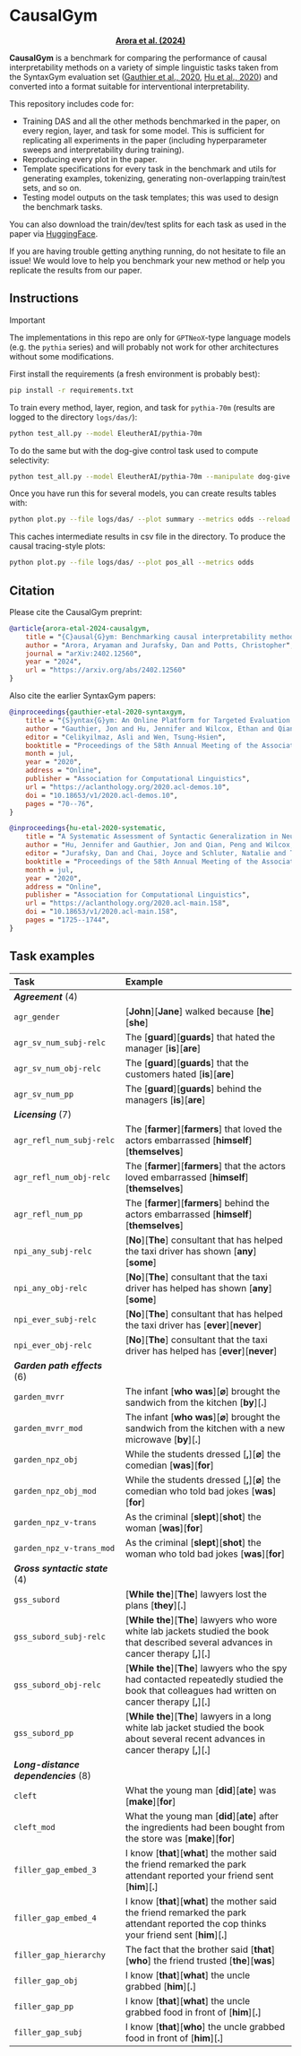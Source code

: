 # CausalGym

<div align="center">
  <a href="https://arxiv.org/abs/2402.12560"><strong>Arora et al. (2024)</strong></a>
</div> 

**CausalGym** is a benchmark for comparing the performance of causal interpretability methods on a variety of simple linguistic tasks taken from the SyntaxGym evaluation set ([Gauthier et al., 2020](https://aclanthology.org/2020.acl-demos.10/), [Hu et al., 2020](https://aclanthology.org/2020.acl-main.158/)) and converted into a format suitable for interventional interpretability.

This repository includes code for:
- Training DAS and all the other methods benchmarked in the paper, on every region, layer, and task for some model. This is sufficient for replicating all experiments in the paper (including hyperparameter sweeps and interpretability during training).
- Reproducing every plot in the paper.
- Template specifications for every task in the benchmark and utils for generating examples, tokenizing, generating non-overlapping train/test sets, and so on.
- Testing model outputs on the task templates; this was used to design the benchmark tasks.

You can also download the train/dev/test splits for each task as used in the paper via [HuggingFace](https://huggingface.co/datasets/aryaman/causalgym).

If you are having trouble getting anything running, do not hesitate to file an issue! We would love to help you benchmark your new method or help you replicate the results from our paper.

## Instructions

> [!IMPORTANT]  
> The implementations in this repo are only for `GPTNeoX`-type language models (e.g. the `pythia` series) and will probably not work for other architectures without some modifications.

First install the requirements (a fresh environment is probably best):

```bash
pip install -r requirements.txt
```

To train every method, layer, region, and task for `pythia-70m` (results are logged to the directory `logs/das/`):

```bash
python test_all.py --model EleutherAI/pythia-70m
```

To do the same but with the dog-give control task used to compute selectivity:

```bash
python test_all.py --model EleutherAI/pythia-70m --manipulate dog-give
```

Once you have run this for several models, you can create results tables with:

```bash
python plot.py --file logs/das/ --plot summary --metrics odds --reload
```

This caches intermediate results in csv file in the directory. To produce the causal tracing-style plots:

```bash
python plot.py --file logs/das/ --plot pos_all --metrics odds
```

## Citation

Please cite the CausalGym preprint:

```bibtex
@article{arora-etal-2024-causalgym,
    title = "{C}ausal{G}ym: Benchmarking causal interpretability methods on linguistic tasks",
    author = "Arora, Aryaman and Jurafsky, Dan and Potts, Christopher",
    journal = "arXiv:2402.12560",
    year = "2024",
    url = "https://arxiv.org/abs/2402.12560"
}
```

Also cite the earlier SyntaxGym papers:

```bibtex
@inproceedings{gauthier-etal-2020-syntaxgym,
    title = "{S}yntax{G}ym: An Online Platform for Targeted Evaluation of Language Models",
    author = "Gauthier, Jon and Hu, Jennifer and Wilcox, Ethan and Qian, Peng and Levy, Roger",
    editor = "Celikyilmaz, Asli and Wen, Tsung-Hsien",
    booktitle = "Proceedings of the 58th Annual Meeting of the Association for Computational Linguistics: System Demonstrations",
    month = jul,
    year = "2020",
    address = "Online",
    publisher = "Association for Computational Linguistics",
    url = "https://aclanthology.org/2020.acl-demos.10",
    doi = "10.18653/v1/2020.acl-demos.10",
    pages = "70--76",
}

@inproceedings{hu-etal-2020-systematic,
    title = "A Systematic Assessment of Syntactic Generalization in Neural Language Models",
    author = "Hu, Jennifer and Gauthier, Jon and Qian, Peng and Wilcox, Ethan and Levy, Roger",
    editor = "Jurafsky, Dan and Chai, Joyce and Schluter, Natalie and Tetreault, Joel",
    booktitle = "Proceedings of the 58th Annual Meeting of the Association for Computational Linguistics",
    month = jul,
    year = "2020",
    address = "Online",
    publisher = "Association for Computational Linguistics",
    url = "https://aclanthology.org/2020.acl-main.158",
    doi = "10.18653/v1/2020.acl-main.158",
    pages = "1725--1744",
}
```

## Task examples

| **Task**                             | **Example**                                                                                                                                                 |
|:-------------------------------------|:------------------------------------------------------------------------------------------------------------------------------------------------------------|
| ***Agreement*** (4)                  |                                                                                                                                                             |
| `agr_gender`                         | \[**John**\]\[**Jane**\] walked because \[**he**\]\[**she**\]                                                                                               |
| `agr_sv_num_subj-relc`               | The \[**guard**\]\[**guards**\] that hated the manager \[**is**\]\[**are**\]                                                                                |
| `agr_sv_num_obj-relc`                | The \[**guard**\]\[**guards**\] that the customers hated \[**is**\]\[**are**\]                                                                              |
| `agr_sv_num_pp`                      | The \[**guard**\]\[**guards**\] behind the managers \[**is**\]\[**are**\]                                                                                   |
| ***Licensing*** (7)                  |                                                                                                                                                             |
| `agr_refl_num_subj-relc`             | The \[**farmer**\]\[**farmers**\] that loved the actors embarrassed \[**himself**\]\[**themselves**\]                                                       |
| `agr_refl_num_obj-relc`              | The \[**farmer**\]\[**farmers**\] that the actors loved embarrassed \[**himself**\]\[**themselves**\]                                                       |
| `agr_refl_num_pp`                    | The \[**farmer**\]\[**farmers**\] behind the actors embarrassed \[**himself**\]\[**themselves**\]                                                           |
| `npi_any_subj-relc`                  | \[**No**\]\[**The**\] consultant that has helped the taxi driver has shown \[**any**\]\[**some**\]                                                          |
| `npi_any_obj-relc`                   | \[**No**\]\[**The**\] consultant that the taxi driver has helped has shown \[**any**\]\[**some**\]                                                          |
| `npi_ever_subj-relc`                 | \[**No**\]\[**The**\] consultant that has helped the taxi driver has \[**ever**\]\[**never**\]                                                              |
| `npi_ever_obj-relc`                  | \[**No**\]\[**The**\] consultant that the taxi driver has helped has \[**ever**\]\[**never**\]                                                              |
| ***Garden path effects*** (6)        |                                                                                                                                                             |
| `garden_mvrr`                        | The infant \[**who was**\]\[**⌀**\] brought the sandwich from the kitchen \[**by**\]\[**.**\]                                                               |
| `garden_mvrr_mod`                    | The infant \[**who was**\]\[**⌀**\] brought the sandwich from the kitchen with a new microwave \[**by**\]\[**.**\]                                          |
| `garden_npz_obj`                     | While the students dressed \[**,**\]\[**⌀**\] the comedian \[**was**\]\[**for**\]                                                                           |
| `garden_npz_obj_mod`                 | While the students dressed \[**,**\]\[**⌀**\] the comedian who told bad jokes \[**was**\]\[**for**\]                                                        |
| `garden_npz_v-trans`                 | As the criminal \[**slept**\]\[**shot**\] the woman \[**was**\]\[**for**\]                                                                                  |
| `garden_npz_v-trans_mod`             | As the criminal \[**slept**\]\[**shot**\] the woman who told bad jokes \[**was**\]\[**for**\]                                                               |
| ***Gross syntactic state*** (4)      |                                                                                                                                                             |
| `gss_subord`                         | \[**While the**\]\[**The**\] lawyers lost the plans \[**they**\]\[**.**\]                                                                                   |
| `gss_subord_subj-relc`               | \[**While the**\]\[**The**\] lawyers who wore white lab jackets studied the book that described several advances in cancer therapy \[**,**\]\[**.**\]       |
| `gss_subord_obj-relc`                | \[**While the**\]\[**The**\] lawyers who the spy had contacted repeatedly studied the book that colleagues had written on cancer therapy \[**,**\]\[**.**\] |
| `gss_subord_pp`                      | \[**While the**\]\[**The**\] lawyers in a long white lab jacket studied the book about several recent advances in cancer therapy \[**,**\]\[**.**\]         |
| ***Long-distance dependencies*** (8) |                                                                                                                                                             |
| `cleft`                              | What the young man \[**did**\]\[**ate**\] was \[**make**\]\[**for**\]                                                                                       |
| `cleft_mod`                          | What the young man \[**did**\]\[**ate**\] after the ingredients had been bought from the store was \[**make**\]\[**for**\]                                  |
| `filler_gap_embed_3`                 | I know \[**that**\]\[**what**\] the mother said the friend remarked the park attendant reported your friend sent \[**him**\]\[**.**\]                       |
| `filler_gap_embed_4`                 | I know \[**that**\]\[**what**\] the mother said the friend remarked the park attendant reported the cop thinks your friend sent \[**him**\]\[**.**\]        |
| `filler_gap_hierarchy`               | The fact that the brother said \[**that**\]\[**who**\] the friend trusted \[**the**\]\[**was**\]                                                            |
| `filler_gap_obj`                     | I know \[**that**\]\[**what**\] the uncle grabbed \[**him**\]\[**.**\]                                                                                      |
| `filler_gap_pp`                      | I know \[**that**\]\[**what**\] the uncle grabbed food in front of \[**him**\]\[**.**\]                                                                     |
| `filler_gap_subj`                    | I know \[**that**\]\[**who**\] the uncle grabbed food in front of \[**him**\]\[**.**\]                                                                      |